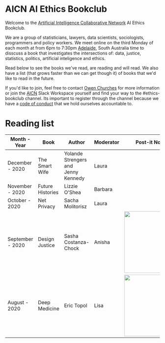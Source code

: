 # AICN AI Ethics Bookclub

Welcome to the [Artificial Intelligence Collaborative Network](https://www.collaborativenetwork.ai/) AI Ethics Bookclub.

We are a group of statisticians, lawyers, data scientists, sociologists, programmers and policy workers. We meet online on the third Monday of each month at from 6pm to 7:30pm [Adelaide](https://time.is/Adelaide), South Australia time to disscuss a book that investigates the intersections of: data, justice, statistics, politics, artificial inteligence and ethics.

Read below to see the books we've read, are reading and will read. We also have a list (that grows faster than we can get though it) of books that we'd like to read in the future. 

If you'd like to join, feel free to contact [Owen Churches](https://twitter.com/OwenChurches) for more information or join the [AICN](https://www.collaborativenetwork.ai/contact) Slack Workspace yourself and find your way to the #ethics-bookclub channel. Its important to register through the channel because we have a [code of conduct](https://www.collaborativenetwork.ai/code-of-conduct) that we hold ourselves accountable to.

# Reading list

| Month - Year      | Book             | Author                                   | Moderator | Post-it Note Art| 
| ----------------  |------------------|------------------------------------------|-----------|-----------------|
| December - 2020   | The Smart Wife   | Yolande Strengers and<br/> Jenny Kennedy | Laura     |                 |      
| November - 2020   | Future Histories | Lizzie O’Shea                            | Barbara   |                 |
| October - 2020    | Net Privacy      | Sacha Molitorisz                         | Laura     |                 |
| September - 2020  | Design Justice   | Sasha Costanza-Chock                     | Anisha    | <img src="https://pbs.twimg.com/media/EiVQe8bUwAIKA63?format=jpg&name=large" height="200" /> |
| August - 2020     | Deep Medicine    | Eric Topol           | Lisa              | <img src="https://pbs.twimg.com/media/EfiawxRVoAIRp2I?format=jpg&name=large" height="200" /> |
